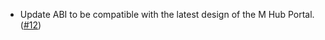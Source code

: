 - Update ABI to be compatible with the latest design of the M Hub Portal. ([#12](https://github.com/noble-assets/jester/pull/12))
